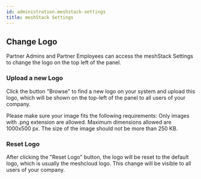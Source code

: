 ```yaml
---
id: administration.meshstack-settings
title: meshStack Settings
---
```


## Change Logo

Partner Admins and Partner Employees can access the meshStack Settings to change the logo on the top left of the panel.

### Upload a new Logo

Click the button "Browse" to find a new logo on your system and upload this logo, which will be shown on the top-left of the panel to all users of your company.

Please make sure your image fits the following requirements:
Only images with .png extension are allowed.
Maximum dimensions allowed are 1000x500 px.
The size of the image should not be more than 250 KB.

### Reset Logo

After clicking the "Reset Logo" button, the logo will be reset to the default logo, which is usually the meshcloud logo.
This change will be visible to all users of your company.
